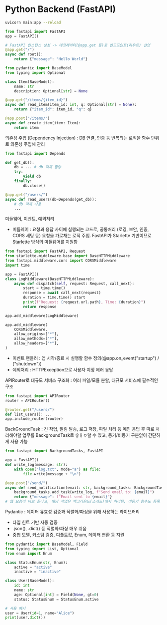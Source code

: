 # Python Backend (FastAPI)
```bash
uvicorn main:app --reload
```

```python
from fastapi import FastAPI
app = FastAPI()

# FastAPI 인스턴스 생성 -> 데코레이터(@app.get 등)로 엔드포인트(라우트) 선언
@app.get("/")
async def root():
	return {"message": "Hello World"}
```

```python
from pydantic import BaseModel
from typing import Optional

class Item(BaseModel):
	name: str
	description: Optional[str] = None

@app.get("/items/{item_id}")
async def read_item(item_id: int, q: Optional[str] = None):
	return {"item_id": item_id, "q": q}

@app.post("/items/")
async def create_item(item: Item):
	return item
```

의존성 주입 (Dependency Injection) : DB 연결, 인증 등 반복되는 로직을 함수 단위로 의존성 주입해 관리
```python
from fastapi import Depends

def get_db():
    db = ... # db 객체 할당
    try:
        yield db
    finally:
        db.close()

@app.get("/users/")
async def read_users(db=Depends(get_db)):
    # db 객체 사용
    ...
```

미들웨어, 이벤트, 예외처리
- 미들웨어 : 요청과 응답 사이에 실행되는 코드로, 공통처리 (로깅, 보안, 인증, CORS 세팅 등) 요청을 가로채는 로직 주입. FastAPI가 Starlette 기반이므로 Starlette 방식의 미들웨어를 지원함
```python
from fastapi import FastAPI, Request
from starlette.middleware.base import BaseHTTPMiddleware
from fastapi.middleware.cors import CORSMiddleware
import time

app = FastAPI()
class LogMiddleware(BaseHTTPMiddleware):
    async def dispatch(self, request: Request, call_next):
        start = time.time()
        response = await call_next(request)
        duration = time.time() start
        print(f"Request: {request.url.path}, Time: {duration}")
        return response

app.add_middleware(LogMiddleware)

app.add_middleware(
    CORSMiddleware,
    allow_origins=["*"],
    allow_methods=["*"],
    allow_headers=["*"],
)
```
- 이벤트 핸들러 : 앱 시작/종료 시 실행할 함수 정의(@app.on_event("startup") / ("shutdown"))
- 예외처리 : HTTPException으로 사용자 지정 에러 응답

APIRouter로 대규모 서비스 구조화 : 여러 파일/모듈 분할, 대규모 서비스에 필수적인 구조
```python
from fastapi import APIRouter
router = APIRouter()

@router.get("/users/")
def list_users(): ...
app.include_router(router)
```

BackGroundTask : 긴 작업, 알림 발송, 로그 저장, 파일 처리 등 메인 응답 후 따로 처리해야할 업무를 BackgroundTask로 숳ㅐㅇ할 수 있고, 동기/비동기 구분없이 간단하게 사용 가능
```python
from fastapi import BackgroundTasks, FastAPI

app = FastAPI()
def write_log(message: str):
    with open("log.txt", mode="a") as file:
        file.write(message + "\n")

@app.post("/send/")
async def send_notification(email: str, background_tasks: BackgroundTasks):
    background_tasks.add_task(write_log, f"Send email to: {email}")
    return {"message": f"Email sent to {email}"}
# 웹 요청이 바로 끝나고, 해당 작업은 백그라운드(스레드)에서 처리됨, 비동기 함수도 등록 가능
```

Pydantic : 데이터 유효성 검증과 직렬화/파싱을 위해 사용하는 라이브러리
- 타입 힌트 기반 자동 검증
- .json(), .dict() 등 직렬화/파싱 매우 쉬움
- 중첩 모델, 커스텀 검증, 디폴트값, Enum, 데이터 변환 등 지원
```python
from pydantic import BaseModel, Field
from typing import List, Optional
from enum import Enum

class StatusEnum(str, Enum):
    active = "active"
    inactive = "inactive"

class User(BaseModel):
    id: int
    name: str
    age: Optional[int] = Field(None, gt=0)
    status: StatusEnum = StatusEnum.active

# 사용 예시
user = User(id=1, name="Alice")
print(user.dict())
```
















